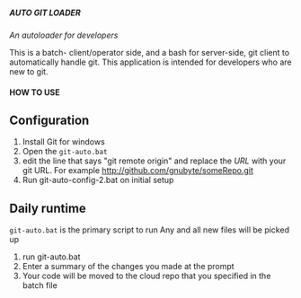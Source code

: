 ##### AUTO GIT LOADER
_An autoloader for developers_


This is a batch- client/operator side, and a bash for server-side, git client to automatically handle git.
This application is intended for developers who are new to git.




#### HOW TO USE

## Configuration
1. Install Git for windows 
1. Open the `git-auto.bat` 
1. edit the line that says "git remote origin" and replace the _URL_ with your git URL. For example http://github.com/gnubyte/someRepo.git
1. Run git-auto-config-2.bat on initial setup

## Daily runtime
`git-auto.bat` is the primary script to run
Any and all new files will be picked up
1. run git-auto.bat
1. Enter a summary of the changes you made at the prompt
1. Your code will be moved to the cloud repo that you specified in the batch file
